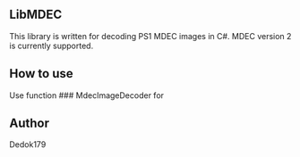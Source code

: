 ## LibMDEC
This library is written for decoding PS1 MDEC images in C#. MDEC version 2 is currently supported.

## How to use
Use function ### MdecImageDecoder for
## Author
Dedok179
